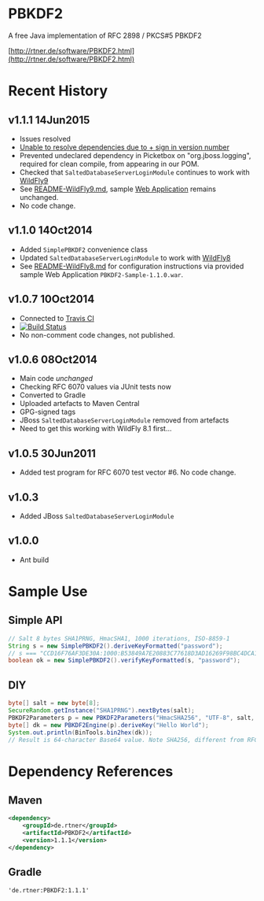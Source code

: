 PBKDF2
======

A free Java implementation of RFC 2898 / PKCS#5 PBKDF2

[http://rtner.de/software/PBKDF2.html](http://rtner.de/software/PBKDF2.html)

Recent History
==============

## v1.1.1 14Jun2015
* Issues resolved
 * [Unable to resolve dependencies due to + sign in version number](https://github.com/m9aertner/PBKDF2/issues/2)
 * Prevented undeclared dependency in Picketbox on "org.jboss.logging", required for clean compile, from appearing in our POM.
* Checked that `SaltedDatabaseServerLoginModule` continues to work with [WildFly9](http://www.wildfly.org/)
 * See [README-WildFly9.md](README-WildFly9.md), sample [Web Application](http://www.rtner.de/software/PBKDF2-Sample-1.1.0.war) remains unchanged.
* No code change.

## v1.1.0 14Oct2014
* Added `SimplePBKDF2` convenience class
* Updated `SaltedDatabaseServerLoginModule` to work with [WildFly8](http://www.wildfly.org/)
* See [README-WildFly8.md](README-WildFly8.md) for configuration instructions via provided sample Web Application `PBKDF2-Sample-1.1.0.war`.

## v1.0.7 10Oct2014
* Connected to [Travis CI](https://travis-ci.org)
* [![Build Status](https://travis-ci.org/m9aertner/PBKDF2.svg?branch=master)](https://travis-ci.org/m9aertner/PBKDF2)
* No non-comment code changes, not published.

## v1.0.6 08Oct2014
* Main code *unchanged*
* Checking RFC 6070 values via JUnit tests now
* Converted to Gradle
* Uploaded artefacts to Maven Central
* GPG-signed tags
* JBoss `SaltedDatabaseServerLoginModule` removed from artefacts
 * Need to get this working with WildFly 8.1 first...

## v1.0.5 30Jun2011
* Added test program for RFC 6070 test vector #6. No code change.

## v1.0.3
* Added JBoss `SaltedDatabaseServerLoginModule`

## v1.0.0
* Ant build

Sample Use
==========

## Simple API

```java
// Salt 8 bytes SHA1PRNG, HmacSHA1, 1000 iterations, ISO-8859-1
String s = new SimplePBKDF2().deriveKeyFormatted("password");
// s === "CCD16F76AF3DE30A:1000:B53849A7E20883C77618D3AD16269F98BC4DCA19"
boolean ok = new SimplePBKDF2().verifyKeyFormatted(s, "password");
```

## DIY

```java
byte[] salt = new byte[8];
SecureRandom.getInstance("SHA1PRNG").nextBytes(salt);
PBKDF2Parameters p = new PBKDF2Parameters("HmacSHA256", "UTF-8", salt, 2000);
byte[] dk = new PBKDF2Engine(p).deriveKey("Hello World");
System.out.println(BinTools.bin2hex(dk));
// Result is 64-character Base64 value. Note SHA256, different from RFC 6070.
```

Dependency References
=====================

## Maven

```xml
<dependency>
    <groupId>de.rtner</groupId>
    <artifactId>PBKDF2</artifactId>
    <version>1.1.1</version>
</dependency>
```

## Gradle

`'de.rtner:PBKDF2:1.1.1'`
